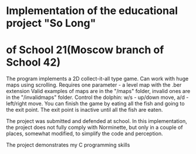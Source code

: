 # Implementation of the educational project "So Long" 
# of School 21(Moscow branch of School 42)

The program implements a 2D collect-it-all type game.
Can work with huge maps using scrolling.
Requires one parameter - a level map with the .ber extension
Valid examples of maps are in the "/maps" folder, invalid ones are in the "/invalidmaps" folder. 
Control the dolphin: w/s - up/down move, a/d - left/right move.
You can finish the game by eating all the fish and going to the exit point. The exit point is inactive until all the fish are eaten.

The project was submitted and defended at school. 
In this implementation, the project does not fully comply with Norminette, but only in a couple of places, somewhat modified, to simplify the code and perception.

The project demonstrates my C programming skills
